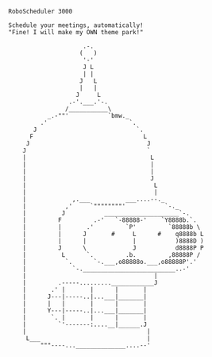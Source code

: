     
    RoboScheduler 3000
    
    Schedule your meetings, automatically!
    "Fine! I will make my OWN theme park!"
    
                         .-.
                        (   )
                         '-'
                         J L
                         | |
                        J   L
                        |   |
                       J     L
                     .-'.___.'-.
                    /___________\
               _.-""'           `bmw._
             .'                       `.
           J                            `.
          F                               L
         J                                 J
        J                                  `
        |                                   L
        |                                   |
        |                                   |
        |                                   J
        |                                    L
        |                                    |
        |             ,.___          ___....--._
        |           ,'     `""""""""'           `-._
        |          J           _____________________`-.
        |         F         .-'   `-88888-'    `Y8888b.`.
        |         |       .'         `P'         `88888b \
        |         |      J       #     L      #    q8888b L
        |         |      |             |           )8888D )
        |         J      \             J           d8888P P
        |          L      `.         .b.         ,88888P /
        |           `.      `-.___,o88888o.___,o88888P'.'
        |             `-.__________________________..-'
        |                                    |
        |         .-----.........____________J
        |       .' |       |      |       |
        |      J---|-----..|...___|_______|
        |      |   |       |      |       |
        |      Y---|-----..|...___|_______|
        |       `. |       |      |       |
        |         `'-------:....__|______.J
        |                                  |
         L___                              |
             """----...______________....--'
    